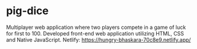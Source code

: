 # pig-dice

Multiplayer web application where two players compete in a game of luck for first to 100.
Developed front-end web application utilizing HTML, CSS and Native JavaScript.
Netlify: https://hungry-bhaskara-70c8e9.netlify.app/
